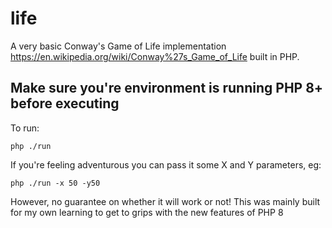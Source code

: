 # life

A very basic Conway's Game of Life implementation https://en.wikipedia.org/wiki/Conway%27s_Game_of_Life built in PHP.

## Make sure you're environment is running PHP 8+ before executing

To run:
```shell
php ./run
```
If you're feeling adventurous you can pass it some X and Y parameters, eg:
```shell
php ./run -x 50 -y50
```
However, no guarantee on whether it will work or not! This was mainly built for my own learning to get to grips with the
new features of PHP 8
